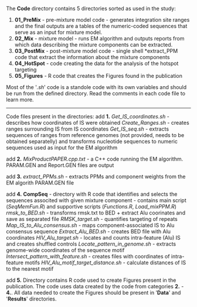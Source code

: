The **Code** directory contains 5 directories sorted as used in the study:
 1. **01_PreMix** - pre-mixture model code - generates integration site ranges and the final outputs are a tables of the numeric-coded sequences that serve as an input for mixture model.
 2. **02_Mix** - mixture model - runs EM algorithm and outputs reports from which data describing the mixture components can be extracted.
 3. **03_PostMix** - post-mixture model code - single shell *extract_PPM code that extract the information about the mixture components
 4. **04_HotSpot** - code creating the data for the analysis of the hotspot targeting
 5. **05_Figures** - R code that creates the Figures found in the publication

Most of the '*.sh*' code is a standole code with its own variables and should be run from the defined directory. Read the comments in each code file to learn more.

---

Code files present in the directories:
add **1.**
	*Get_IS_coordinates.sh* - describes how coordinates of IS were obtained
	*Create_Ranges.sh* - creates ranges surrounding IS from IS coordinates
	*Get_IS_seq.sh* - extracts sequences of ranges from reference genomes (not provided, needs to be obtained separatelly) and transforms nucleotide sequences to numeric sequences used as input for the EM algorithm

add **2.**
	*MixProductPAPER.cpp.txt* - a C++ code running the EM algorithm. PARAM.GEN and Report.GEN files are output

add **3.**
	*extract_PPMs.sh* - extracts PPMs and component weights from the EM algorith PARAM.GEN file

add **4.**
	**CompSeq** - directory with R code that identifies and selects the sequences associted with given mixture component
	            - contains main script (*SeqMemFun.R*) and supportive scripts (*Functions.R*, *Load_mixPPM.R*)
	*rmsk_to_BED.sh* - transforms rmsk.txt to BED + extract Alu coorinates and save as separated file
	*RMSK_target.sh* - quantifies targeting of repeats
	*Map_IS_to_Alu_consensus.sh* - maps component-associated IS to Alu consensus sequence
	*Extract_Alu_BED.sh* - creates BED file with Alu coordinates
	*HIV_Alu_target.sh* - locates and counts intra-feature (Alu) IS and creates shuffled controls
	*Locate_pattern_in_genome.sh* - extracts genome-wide coordinates of the sequence motif
	*Intersect_pattern_with_feature.sh* - creates files with coordinates of intra-feature motifs
	*HIV_Alu_motif_target_distance.sh* - calculate distances of IS to the nearest motif

add **5.**
	Directory contains R code used to create Figures present in the publication. The code uses data created by the code from categories **2.** - **4.**. All data needed to create the Figures should be present in '**Data**' and '**Results**' directories.
